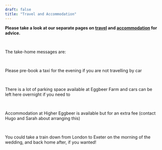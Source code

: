 ```yaml
---
draft: false
title: "Travel and Accommodation"
---
```


**Please take a look at our separate pages on <a href="/travel">travel</a> and <a href="/accommodation">accommodation</a> for advice.**

<br>

The take-home messages are:

<br>

Please pre-book a taxi for the evening if you are not travelling by car

<br>

There is a lot of parking space available at Eggbeer Farm and cars can be left here overnight if you need to

<br>

Accommodation at Higher Eggbeer is available but for an extra fee (contact Hugo and Sarah about arranging this)

<br>

You could take a train down from London to Exeter on the morning of the wedding, and back home after, if you wanted!